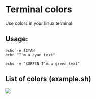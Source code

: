 # Terminal colors
Use colors in your linux terminal

## Usage:
<pre><code>echo -e $CYAN
echo "I'm a cyan text"</code></pre>

<pre><code>echo -e "$GREEN I'm a green text"</code></pre>

## List of colors (example.sh)
<img src="https://raw.githubusercontent.com/BlueArduino20/terminal-colors/master/img/example.sh.png">
